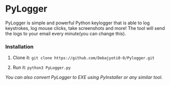 # PyLogger
PyLogger is simple and powerful Python keylogger that is able to log keystrokes, log mouse clicks, take screenshots and more! The tool will send the logs to your email every minute(you can change this).

### Installation
1. Clone it:
`git clone https://github.com/Debajyoti0-0/Pylogger.git `

2. Run it:
`python3 PyLogger.py`


*You can also convert PyLogger to EXE using PyInstaller or any similar tool.*
